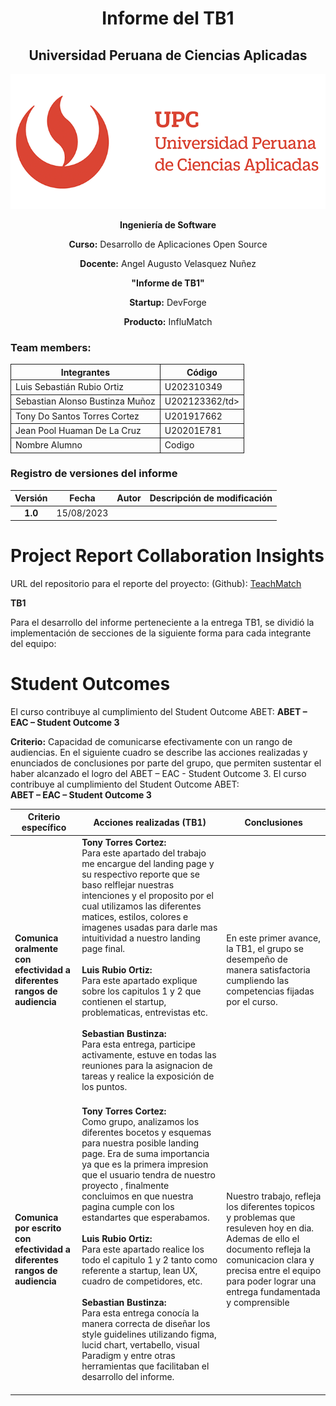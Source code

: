 <div align="center">
 <h1>Informe del TB1</h1>
    <h2>Universidad Peruana de Ciencias Aplicadas</h2>
    <img src="./assets/upcLogo.png" alt="Logo de UPC" >
     <p><strong>Ingeniería de Software</strong></p>
    <p><strong>Curso:</strong> Desarrollo de Aplicaciones Open Source</p>
    <p><strong>Docente:</strong> Angel Augusto Velasquez Nuñez</p>
    <p><strong>"Informe de TB1"</strong></p>
    <p><strong>Startup:</strong> DevForge</p>
    <p><strong>Producto:</strong> InfluMatch</p>
</div>

### Team members:
<div align="center" style="width: 100%;">
    <table style="width: 100%; border-collapse: collapse;">
        <thead >
            <tr>
                <th style="border: 1px solid ;">Integrantes</th>
                <th style="border: 1px solid ;">Código</th>
            </tr>
        </thead>
        <tbody>
            <tr>
                <td style="border: 1px solid ;">Luis Sebastián Rubio Ortiz</td>
                <td style="border: 1px solid ;">U202310349</td>
            </tr>
             <tr>
                <td style="border: 1px solid ;">Sebastian Alonso Bustinza Muñoz</td>
                <td style="border: 1px solid ;">U202123362/td>
            </tr>
             <tr>
                <td style="border: 1px solid ;">Tony Do Santos Torres Cortez</td>
                <td style="border: 1px solid ;">U201917662</td>
            </tr>
             <tr>
                <td style="border: 1px solid ;">Jean Pool Huaman De La Cruz</td>
                <td style="border: 1px solid ;">U20201E781</td>
            </tr>
             <tr>
                <td style="border: 1px solid ;">Nombre Alumno</td>
                <td style="border: 1px solid ;">Codigo</td>
            </tr>
        </tbody>
    </table>
</div>

### Registro de versiones del informe

| Versión |   Fecha    | Autor                                                                                                                                 | Descripción de modificación                                                                                                                                                                                                          |
| :-----: | :--------: | :------------------------------------------------------------------------------------------------------------------------------------ | :----------------------------------------------------------------------------------------------------------------------------------------------------------------------------------------------------------------------------------- |
| **1.0** | 15/08/2023 |                                                                                                                                       |                                                                                                                                                                                                                                      |



# Project Report Collaboration Insights

URL del repositorio para el reporte del proyecto: (Github): [TeachMatch](https://github.com/1ASI0730-2510-4366-G1-EduTalent/upc-pre-202510-1asi0730-4366-TeachMatch-report-tf)




**TB1**

Para el desarrollo del informe perteneciente a la entrega TB1, se dividió la implementación de secciones de la siguiente forma
para cada integrante del equipo:


# Student Outcomes

El curso contribuye al cumplimiento del Student Outcome ABET:
**ABET – EAC – Student Outcome 3**

**Criterio:** Capacidad de comunicarse efectivamente con un rango de audiencias.
En el siguiente cuadro se describe las acciones realizadas y enunciados de
conclusiones por parte del grupo, que permiten sustentar el haber alcanzado el logro
del ABET – EAC - Student Outcome 3.
El curso contribuye al cumplimiento del Student Outcome ABET:  
**ABET – EAC – Student Outcome 3**




| **Criterio específico**                                                   | **Acciones realizadas (TB1)**                                                                                                                                                                                                                                                                                                                                                                                                                                                                                                                                                                                                                                                                                                                                                                                                                                                                                                                                                                                                                                                                                                             | **Conclusiones**                                                                                                                                                                                                              |
| ------------------------------------------------------------------------- | ----------------------------------------------------------------------------------------------------------------------------------------------------------------------------------------------------------------------------------------------------------------------------------------------------------------------------------------------------------------------------------------------------------------------------------------------------------------------------------------------------------------------------------------------------------------------------------------------------------------------------------------------------------------------------------------------------------------------------------------------------------------------------------------------------------------------------------------------------------------------------------------------------------------------------------------------------------------------------------------------------------------------------------------------------------------------------------------------------------------------------------------- | ----------------------------------------------------------------------------------------------------------------------------------------------------------------------------------------------------------------------------- |
| **Comunica oralmente con efectividad a diferentes rangos de audiencia**   |**Tony Torres Cortez:** <br> Para este apartado del trabajo me encargue del landing page y su respectivo reporte que se baso relflejar nuestras intenciones y el proposito por el cual utilizamos las diferentes matices, estilos, colores e imagenes usadas para darle mas intuitividad a nuestro landing page final.<br><br>  **Luis Rubio Ortiz:** <br> Para este apartado explique sobre los capitulos 1 y 2 que contienen el startup, problematicas, entrevistas etc.<br><br> **Sebastian Bustinza:** <br> Para esta entrega, participe activamente, estuve en todas las reuniones para la asignacion de tareas y realice la exposición de los puntos.<br><br>|En este primer avance, la TB1, el grupo se desempeño de manera satisfactoria cumpliendo las competencias fijadas por el curso.
| **Comunica por escrito con efectividad a diferentes rangos de audiencia** |**Tony Torres Cortez:** <br>Como grupo, analizamos los diferentes bocetos y esquemas para nuestra posible landing page. Era de suma importancia ya que es la primera impresion que el usuario tendra de nuestro proyecto , finalmente concluimos en que nuestra pagina cumple con los estandartes que esperabamos.<br><br>  **Luis Rubio Ortiz:** <br> Para este apartado realice los todo el capitulo 1 y 2 tanto como referente a startup, lean UX, cuadro de competidores, etc.<br><br> **Sebastian Bustinza:** <br> Para esta entrega conocía la manera correcta de diseñar los style guidelines utilizando figma, lucid chart, vertabello, visual Paradigm y entre otras herramientas que facilitaban el desarrollo del informe.<br><br> | Nuestro trabajo, refleja los diferentes topicos y problemas que resuleven hoy en dia. Ademas de ello el documento refleja la comunicacion clara y precisa entre el equipo para poder lograr una entrega fundamentada y comprensible
